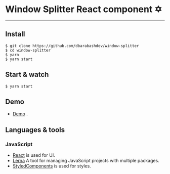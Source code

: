 # Window Splitter React component ✡️

---

## Install

    $ git clone https://github.com/dbarabashdev/window-splitter
    $ cd window-splitter
    $ yarn
    $ yarn start

## Start & watch

    $ yarn start

## Demo

- [Demo](http://material-ui-window-splitter.surge.sh/) .

## Languages & tools

### JavaScript

- [React](http://facebook.github.io/react) is used for UI.
- [Lerna](https://lerna.js.org/) A tool for managing JavaScript projects with multiple packages.
- [StyledComponents](https://styled-components.com/) is used for styles.
